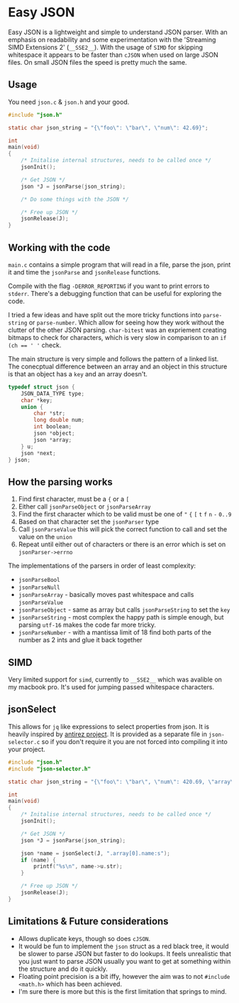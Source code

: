 # Easy JSON
Easy JSON is a lightweight and simple to understand JSON parser. With an emphasis on readability and some experimentation with the 'Streaming SIMD Extensions 2' (`__SSE2__`). With the usage of `SIMD` for skipping whitespace it appears to be faster than `cJSON` when used on large JSON files. On small JSON files the speed is pretty much the same.

## Usage
You need `json.c` & `json.h` and your good.
```c
#include "json.h"

static char json_string = "{\"foo\": \"bar\", \"num\": 42.69}";

int
main(void)
{
    /* Initalise internal structures, needs to be called once */
    jsonInit();

    /* Get JSON */
    json *J = jsonParse(json_string);

    /* Do some things with the JSON */

    /* Free up JSON */
    jsonRelease(J);
}

```

## Working with the code
`main.c` contains a simple program that will read in a file, parse the json, print it and time the `jsonParse` and `jsonRelease` functions.

Compile with the flag `-DERROR_REPORTING` if you want to print errors to
`stderr`. There's a debugging function that can be useful for exploring the code.

I tried a few ideas and have split out the more tricky functions into `parse-string` or `parse-number`. Which allow for seeing how they work without the clutter of the other JSON parsing. `char-bitest` was an expriement creating bitmaps to check for characters, which is very slow in comparison to an `if (ch == ' '` check.

The main structure is very simple and follows the pattern of a linked list.
The conecptual difference between an array and an object in this structure is that an object has a `key` and an array doesn't.
```c
typedef struct json {
    JSON_DATA_TYPE type;
    char *key;
    union {
        char *str;
        long double num;
        int boolean;
        json *object;
        json *array;
    } u;
    json *next;
} json;
```

## How the parsing works
1. Find first character, must be a `{` or a `[`
2. Either call `jsonParseObject` or `jsonParseArray`
3. Find the first character which to be valid must be one of `"` `{` `[` `t` `f` `n` `-` `0..9`
4. Based on that character set the `jsonParser` type
5. Call `jsonParseValue` this will pick the correct function to call and set the value on the `union`
6. Repeat until either out of characters or there is an error which is set on `jsonParser->errno`

The implementations of the parsers in order of least complexity:
- `jsonParseBool`
- `jsonParseNull`
- `jsonParseArray`  - basically moves past whitespace and calls `jsonParseValue`
- `jsonParseObject` - same as array but calls `jsonParseString` to set the `key`
- `jsonParseString` - most complex the happy path is simple enough, but parsing `utf-16` makes the code far more tricky.
- `jsonParseNumber` - with a mantissa limit of 18 find both parts of the number as 2 ints and glue it back together

## SIMD
Very limited support for `simd`, currently to `__SSE2__` which was avalible on my macbook pro. It's used for jumping passed whitespace characters.

## jsonSelect
This allows for `jq` like expressions to select properties from json. It is heavily inspired by [antirez project](https://github.com/antirez/stonky/blob/main/stonky.c).
It is provided as a separate file in `json-selector.c` so if you don't require it you are not forced into compiling it into your project.

```c
#include "json.h"
#include "json-selector.h"

static char json_string = "{\"foo\": \"bar\", \"num\": 420.69, \"array\": [{\"id\": 1, \"name\": \"james\"}]}";

int
main(void)
{
    /* Initalise internal structures, needs to be called once */
    jsonInit();

    /* Get JSON */
    json *J = jsonParse(json_string);

    json *name = jsonSelect(J, ".array[0].name:s");
    if (name) {
        printf("%s\n", name->u.str);
    }

    /* Free up JSON */
    jsonRelease(J);
}
```

## Limitations & Future considerations
- Allows duplicate keys, though so does `cJSON`.
- It would be fun to implement the `json` struct as a red black tree, it would be slower to parse JSON but faster to do lookups. It feels unrealistic that you just want to parse JSON usually you want to get at something within the structure and do it quickly.
- Floating point precision is a bit iffy, however the aim was to not `#include <math.h>` which has been achieved.
- I'm sure there is more but this is the first limitation that springs to mind.
